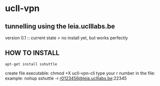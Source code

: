 # ucll-vpn
tunnelling using the leia.uclllabs.be
-----------------------------------------
version 0.1
:: current state > no install yet, but works perfectly

HOW TO INSTALL
---------------
    apt-get install sshuttle
create file executable:
    chmod +X ucll-vpn-cli
type your r number in the file:
    example: nohup sshuttle -r r0123456@leia.uclllabs.be:22345 
